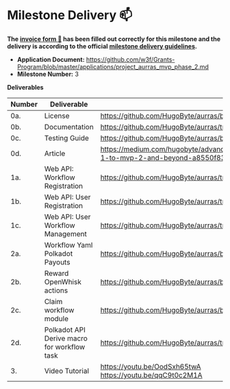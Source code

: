 # Milestone Delivery :mailbox:

**The [invoice form :pencil:](https://docs.google.com/forms/d/e/1FAIpQLSfmNYaoCgrxyhzgoKQ0ynQvnNRoTmgApz9NrMp-hd8mhIiO0A/viewform) has been filled out correctly for this milestone and the delivery is according to the official [milestone delivery guidelines](https://github.com/w3f/Grants-Program/blob/master/docs/milestone-deliverables-guidelines.md).**  

* **Application Document:** https://github.com/w3f/Grants-Program/blob/master/applications/project_aurras_mvp_phase_2.md
* **Milestone Number:** 3

**Deliverables**

| Number | Deliverable | Link | Notes |
| ------------- | ------------- | ------------- |------------- |
| 0a. | License | https://github.com/HugoByte/aurras/blob/master/LICENSE | |
| 0b. | Documentation | https://github.com/HugoByte/aurras/tree/next/workflow/workflow_apis | |
| 0c. | Testing Guide | https://github.com/HugoByte/aurras/blob/next/docs/integration-testing.md | |
| 0d. | Article | https://medium.com/hugobyte/advancing-through-milestones-the-journey-of-aurras-from-mvp-1-to-mvp-2-and-beyond-a8550f8391a5 | |
| 1a. | Web API: Workflow Registration | https://github.com/HugoByte/aurras/tree/next/actions/workflow-registration | |
| 1b. | Web API: User Registration | https://github.com/HugoByte/aurras/tree/next/actions/user-registration | |
| 1c. | Web API: User Workflow Management | https://github.com/HugoByte/aurras/tree/next/actions/workflow-management | |
| 2a. | Workflow Yaml Polkadot Payouts | https://github.com/HugoByte/aurras/blob/next/workflow/examples/PayoutNotification.yaml | |
| 2b. | Reward OpenWhisk actions | https://github.com/HugoByte/aurras/blob/next/workflow/polkadot_macro/src/staking_payout.rs#L52  | |
| 2c. | Claim workflow module | https://github.com/HugoByte/aurras/blob/next/workflow/polkadot_macro/src/staking_payout.rs | |
| 2d. | Polkadot API Derive macro for workflow task | https://github.com/HugoByte/aurras/tree/next/workflow/polkadot_macro | |
| 3. | Video Tutorial | https://youtu.be/OodSxh65twA <br/> https://youtu.be/qqC9t0c2M1A | |
